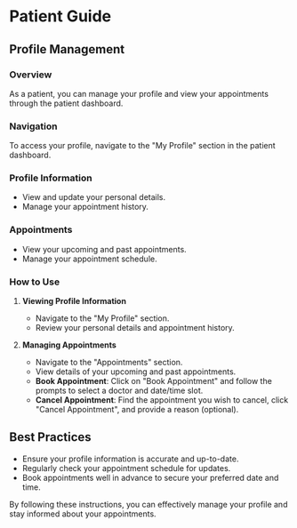# Patient Guide

## Profile Management

### Overview
As a patient, you can manage your profile and view your appointments through the patient dashboard.

### Navigation
To access your profile, navigate to the "My Profile" section in the patient dashboard.

### Profile Information
- View and update your personal details.
- Manage your appointment history.

### Appointments
- View your upcoming and past appointments.
- Manage your appointment schedule.

### How to Use

1. **Viewing Profile Information**
   - Navigate to the "My Profile" section.
   - Review your personal details and appointment history.

2. **Managing Appointments**
   - Navigate to the "Appointments" section.
   - View details of your upcoming and past appointments.
   - **Book Appointment**: Click on "Book Appointment" and follow the prompts to select a doctor and date/time slot.
   - **Cancel Appointment**: Find the appointment you wish to cancel, click "Cancel Appointment", and provide a reason (optional).

## Best Practices
- Ensure your profile information is accurate and up-to-date.
- Regularly check your appointment schedule for updates.
- Book appointments well in advance to secure your preferred date and time.

By following these instructions, you can effectively manage your profile and stay informed about your appointments.